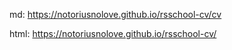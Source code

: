 md: https://notoriusnolove.github.io/rsschool-cv/cv

html: https://notoriusnolove.github.io/rsschool-cv/